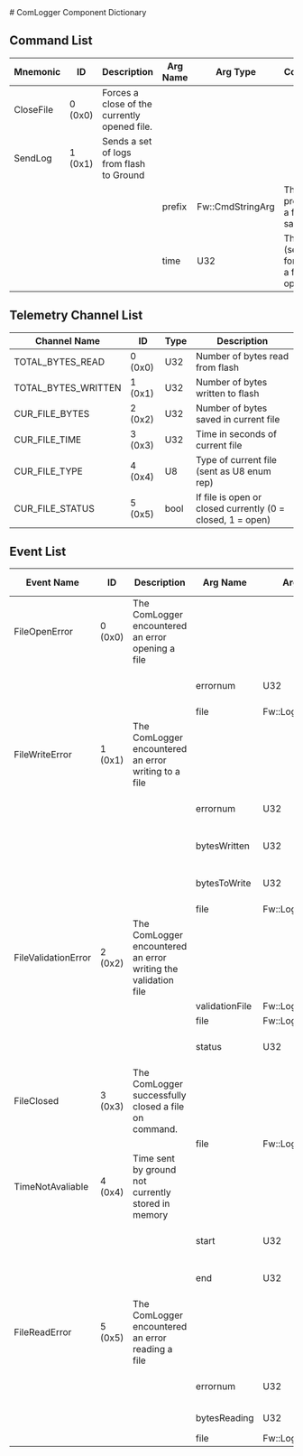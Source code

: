 <title>ComLogger Component Dictionary</title>
# ComLogger Component Dictionary


## Command List

|Mnemonic|ID|Description|Arg Name|Arg Type|Comment
|---|---|---|---|---|---|
|CloseFile|0 (0x0)|Forces a close of the currently opened file.| | |
|SendLog|1 (0x1)|Sends a set of logs from flash to Ground| | |
| | | |prefix|Fw::CmdStringArg|The prefix for a flash saved file|
| | | |time|U32|The time (seconds) for when a file was opened|

## Telemetry Channel List

|Channel Name|ID|Type|Description|
|---|---|---|---|
|TOTAL_BYTES_READ|0 (0x0)|U32|Number of bytes read from flash|
|TOTAL_BYTES_WRITTEN|1 (0x1)|U32|Number of bytes written to flash|
|CUR_FILE_BYTES|2 (0x2)|U32|Number of bytes saved in current file|
|CUR_FILE_TIME|3 (0x3)|U32|Time in seconds of current file|
|CUR_FILE_TYPE|4 (0x4)|U8|Type of current file (sent as U8 enum rep)|
|CUR_FILE_STATUS|5 (0x5)|bool|If file is open or closed currently (0 = closed, 1 = open)|

## Event List

|Event Name|ID|Description|Arg Name|Arg Type|Arg Size|Description
|---|---|---|---|---|---|---|
|FileOpenError|0 (0x0)|The ComLogger encountered an error opening a file| | | | |
| | | |errornum|U32||The error number returned from open file|
| | | |file|Fw::LogStringArg&|240|The file|
|FileWriteError|1 (0x1)|The ComLogger encountered an error writing to a file| | | | |
| | | |errornum|U32||The error number returned from write file|
| | | |bytesWritten|U32||The number of bytes successfully written to file|
| | | |bytesToWrite|U32||The number of bytes attempted to write to file|
| | | |file|Fw::LogStringArg&|240|The file|
|FileValidationError|2 (0x2)|The ComLogger encountered an error writing the validation file| | | | |
| | | |validationFile|Fw::LogStringArg&|240|The validation file|
| | | |file|Fw::LogStringArg&|240|The file|
| | | |status|U32||The Os::Validate::Status return|
|FileClosed|3 (0x3)|The ComLogger successfully closed a file on command.| | | | |
| | | |file|Fw::LogStringArg&|240|The file|
|TimeNotAvaliable|4 (0x4)|Time sent by ground not currently stored in memory| | | | |
| | | |start|U32||The start time requested by ground|
| | | |end|U32||The end time requested by ground|
|FileReadError|5 (0x5)|The ComLogger encountered an error reading a file| | | | |
| | | |errornum|U32||The error number returned from write file|
| | | |bytesReading|U32||The number of bytes to read|
| | | |file|Fw::LogStringArg&|240|The file|
